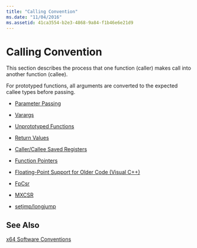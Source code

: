 ```yaml
---
title: "Calling Convention"
ms.date: "11/04/2016"
ms.assetid: 41ca3554-b2e3-4868-9a84-f1b46e6e21d9
---
```

# Calling Convention

This section describes the process that one function (caller) makes call into another function (callee).

For prototyped functions, all arguments are converted to the expected callee types before passing.

- [Parameter Passing](parameter-passing.md)

- [Varargs](varargs.md)

- [Unprototyped Functions](unprototyped-functions.md)

- [Return Values](return-values-cpp.md)

- [Caller/Callee Saved Registers](caller-callee-saved-registers.md)

- [Function Pointers](function-pointers.md)

- [Floating-Point Support for Older Code (Visual C++)](floating-point-support-for-older-code-visual-cpp.md)

- [FpCsr](fpcsr.md)

- [MXCSR](mxcsr.md)

- [setjmp/longjump](setjmp-longjump.md)

## See Also

[x64 Software Conventions](x64-software-conventions.md)